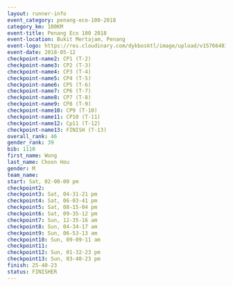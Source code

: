 ```yaml
--- 
layout: runner-info 
event_category: penang-eco-100-2018 
category_km: 100KM 
event-title: Penang Eco 100 2018 
event-location: Bukit Mertajam, Penang 
event-logo: https://res.cloudinary.com/dykbosktl/image/upload/v1576648106/Logo/Logo_lovxhg.jpg 
event-date: 2018-05-12 
checkpoint-name2: CP1 (T-2) 
checkpoint-name3: CP2 (T-3) 
checkpoint-name4: CP3 (T-4) 
checkpoint-name5: CP4 (T-5) 
checkpoint-name6: CP5 (T-6) 
checkpoint-name7: CP6 (T-7) 
checkpoint-name8: CP7 (T-8) 
checkpoint-name9: CP8 (T-9) 
checkpoint-name10: CP9 (T-10) 
checkpoint-name11: CP10 (T-11) 
checkpoint-name12: Cp11 (T-12) 
checkpoint-name13: FINISH (T-13) 
overall_rank: 46
gender_rank: 39
bib: 1110
first_name: Wong
last_name: Choon Hou
gender: M
team_name: 
start: Sat, 02-00-00 pm
checkpoint2: 
checkpoint3: Sat, 04-31-21 pm
checkpoint4: Sat, 06-03-41 pm
checkpoint5: Sat, 08-15-04 pm
checkpoint6: Sat, 09-35-12 pm
checkpoint7: Sun, 12-35-16 am
checkpoint8: Sun, 04-34-17 am
checkpoint9: Sun, 06-53-13 am
checkpoint10: Sun, 09-09-11 am
checkpoint11: 
checkpoint12: Sun, 01-32-23 pm
checkpoint13: Sun, 03-40-23 pm
finish: 25-40-23
status: FINISHER
--- 
```

